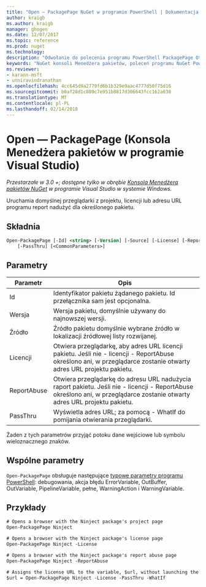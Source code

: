 ```yaml
---
title: "Open — PackagePage NuGet w programie PowerShell | Dokumentacja firmy Microsoft"
author: kraigb
ms.author: kraigb
manager: ghogen
ms.date: 12/07/2017
ms.topic: reference
ms.prod: nuget
ms.technology: 
description: "Odwołanie do polecenia programu PowerShell PackagePage Otwórz w konsoli Menedżera pakietów NuGet w programie Visual Studio."
keywords: "NuGet konsoli Menedżera pakietów, poleceń programu NuGet Powershell NuGet w programie PowerShell, otwórz PackagePage"
ms.reviewer:
- karann-msft
- unniravindranathan
ms.openlocfilehash: 4cc645d9a2779fd6b1b329e9aac4777d50f75d16
ms.sourcegitcommit: b0af28d1c809c7e951b0817d306643fcc162a030
ms.translationtype: MT
ms.contentlocale: pl-PL
ms.lasthandoff: 02/14/2018
---
```

# <a name="open-packagepage-package-manager-console-in-visual-studio"></a>Open — PackagePage (Konsola Menedżera pakietów w programie Visual Studio)

*Przestarzałe w 3.0 +; dostępne tylko w obrębie [Konsola Menedżera pakietów NuGet](package-manager-console.md) w programie Visual Studio w systemie Windows.*

Uruchamia domyślnej przeglądarki z projektu, licencji lub adresu URL programu report nadużyć dla określonego pakietu.

## <a name="syntax"></a>Składnia

```ps
Open-PackagePage [-Id] <string> [-Version] [-Source] [-License] [-ReportAbuse]
    [-PassThru] [<CommonParameters>]
```

## <a name="parameters"></a>Parametry

| Parametr | Opis |
| --- | --- |
| Id | Identyfikator pakietu żądanego pakietu. Id przełącznika sam jest opcjonalna. |
| Wersja | Wersja pakietu, domyślnie używany do najnowszej wersji. |
| Źródło | Źródło pakietu domyślnie wybrane źródło w lokalizacji źródłowej listy rozwijanej. |
| Licencji | Otwiera przeglądarkę, aby adres URL licencji pakietu. Jeśli nie - licencji - ReportAbuse określono ani, w przeglądarce zostanie otwarty adres URL projektu pakietu. |
| ReportAbuse | Otwiera przeglądarkę do adresu URL nadużycia raport pakietu. Jeśli nie - licencji - ReportAbuse określono ani, w przeglądarce zostanie otwarty adres URL projektu pakietu. |
| PassThru | Wyświetla adres URL; za pomocą - WhatIf do pomijania otwierania przeglądarki. |

Żaden z tych parametrów przyjąć potoku dane wejściowe lub symbolu wieloznacznego znaków.

## <a name="common-parameters"></a>Wspólne parametry

`Open-PackagePage` obsługuje następujące [typowe parametry programu PowerShell](http://go.microsoft.com/fwlink/?LinkID=113216): debugowania, akcja błędu ErrorVariable, OutBuffer, OutVariable, PipelineVariable, pełne, WarningAction i WarningVariable.

## <a name="examples"></a>Przykłady

```ps
# Opens a browser with the Ninject package's project page
Open-PackagePage Ninject

# Opens a browser with the Ninject package's license page
Open-PackagePage Ninject -License

# Opens a browser with the Ninject package's report abuse page  
Open-PackagePage Ninject -ReportAbuse

# Assigns the license URL to the variable, $url, without launching the browser
$url = Open-PackagePage Ninject -License -PassThru -WhatIf
```